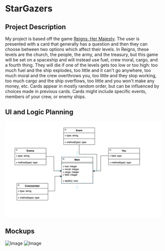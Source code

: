 # StarGazers
## Project Description
My project is based off the game [Reigns: Her Majesty](https://store.steampowered.com/app/717640/Reigns_Her_Majesty/). The user is presented with a card that generally has a question and then they can choose between two options which affect their levels. In Reigns, these levels are the church, the people, the army, and the treasury, but this game will be set on a spaceship and will instead use fuel, crew moral, cargo, and a fourth thing. They will die if one of the levels gets too low or too high: too much fuel and the ship explodes, too little and it can't go anywhere, too much moral and the crew overthrows you, too little and they stop working, too much cargo and the ship overflows, too little and you won't make any money, etc. Cards appear in mostly random order, but can be influenced by choices made in previous cards. Cards might include specific events, members of your crew, or enemy ships.
## UI and Logic Planning
![Image](https://github.com/Penelope-Madsen/ForNowName/blob/main/images/TempClassDiagram.png)
## Mockups
![Image](https://github.com/Penelope-Madsen/RocketMan/blob/main/images/Mockup.png?raw=true)
![Image](https://github.com/Penelope-Madsen/RocketMan/blob/main/images/Mockup2.png?raw=true)

